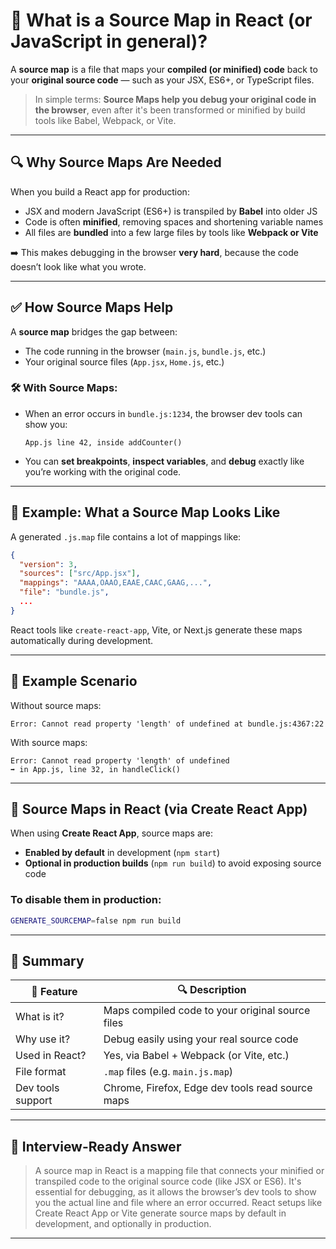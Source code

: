 
# 🧠 What is a **Source Map** in React (or JavaScript in general)?

A **source map** is a file that maps your **compiled (or minified) code** back to your **original source code** — such as your JSX, ES6+, or TypeScript files.

> In simple terms: **Source Maps help you debug your original code in the browser**, even after it's been transformed or minified by build tools like Babel, Webpack, or Vite.

---

## 🔍 Why Source Maps Are Needed

When you build a React app for production:

* JSX and modern JavaScript (ES6+) is transpiled by **Babel** into older JS
* Code is often **minified**, removing spaces and shortening variable names
* All files are **bundled** into a few large files by tools like **Webpack or Vite**

➡️ This makes debugging in the browser **very hard**, because the code doesn’t look like what you wrote.

---

## ✅ How Source Maps Help

A **source map** bridges the gap between:

* The code running in the browser (`main.js`, `bundle.js`, etc.)
* Your original source files (`App.jsx`, `Home.js`, etc.)

### 🛠 With Source Maps:

* When an error occurs in `bundle.js:1234`, the browser dev tools can show you:

  ```
  App.js line 42, inside addCounter()
  ```
* You can **set breakpoints**, **inspect variables**, and **debug** exactly like you’re working with the original code.

---

## 📁 Example: What a Source Map Looks Like

A generated `.js.map` file contains a lot of mappings like:

```json
{
  "version": 3,
  "sources": ["src/App.jsx"],
  "mappings": "AAAA,OAAO,EAAE,CAAC,GAAG,...",
  "file": "bundle.js",
  ...
}
```

React tools like `create-react-app`, Vite, or Next.js generate these maps automatically during development.

---

## 🧪 Example Scenario

Without source maps:

```
Error: Cannot read property 'length' of undefined at bundle.js:4367:22
```

With source maps:

```
Error: Cannot read property 'length' of undefined
➡️ in App.js, line 32, in handleClick()
```

---

## 🧩 Source Maps in React (via Create React App)

When using **Create React App**, source maps are:

* **Enabled by default** in development (`npm start`)
* **Optional in production builds** (`npm run build`) to avoid exposing source code

### To disable them in production:

```bash
GENERATE_SOURCEMAP=false npm run build
```

---

## 📝 Summary

| 🔹 Feature        | 🔍 Description                                   |
| ----------------- | ------------------------------------------------ |
| What is it?       | Maps compiled code to your original source files |
| Why use it?       | Debug easily using your real source code         |
| Used in React?    | Yes, via Babel + Webpack (or Vite, etc.)         |
| File format       | `.map` files (e.g. `main.js.map`)                |
| Dev tools support | Chrome, Firefox, Edge dev tools read source maps |

---

## 💬 Interview-Ready Answer

> A source map in React is a mapping file that connects your minified or transpiled code to the original source code (like JSX or ES6). It's essential for debugging, as it allows the browser’s dev tools to show you the actual line and file where an error occurred. React setups like Create React App or Vite generate source maps by default in development, and optionally in production.

---